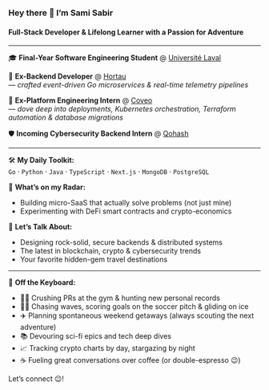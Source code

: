 ### Hey there 👋 I’m **Sami Sabir**

#### Full-Stack Developer & Lifelong Learner with a Passion for Adventure  

---

🎓 **Final-Year Software Engineering Student** @ [Université Laval](https://www.ulaval.ca/)

🔧 **Ex-Backend Developer** @ [Hortau](https://www.hortau.com/)  
*— crafted event-driven Go microservices & real-time telemetry pipelines*

🔧 **Ex-Platform Engineering Intern** @ [Coveo](https://www.coveo.com/en)  
*— dove deep into deployments, Kubernetes orchestration, Terraform automation & database migrations*  

🛡️ **Incoming Cybersecurity Backend Intern** @ [Qohash](https://www.qohash.com/)  

---

🛠 **My Daily Toolkit:**  
`Go` · `Python` · `Java` · `TypeScript` · `Next.js` · `MongoDB` · `PostgreSQL`

🚀 **What’s on my Radar:**  
- Building micro-SaaS that actually solve problems (not just mine)  
- Experimenting with DeFi smart contracts and crypto-economics    

💬 **Let’s Talk About:**  
- Designing rock-solid, secure backends & distributed systems  
- The latest in blockchain, crypto & cybersecurity trends  
- Your favorite hidden-gem travel destinations  

---

🌟 **Off the Keyboard:**  
- 🏋️‍♂️ Crushing PRs at the gym & hunting new personal records  
- 🏄‍♂️ Chasing waves, scoring goals on the soccer pitch & gliding on ice  
- ✈️ Planning spontaneous weekend getaways (always scouting the next adventure)  
- 📚 Devouring sci-fi epics and tech deep dives  
- 📈 Tracking crypto charts by day, stargazing by night  
- ☕ Fueling great conversations over coffee (or double-espresso 😉)  

Let’s connect 😉!  

